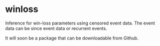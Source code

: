 # winloss

Inference for win-loss parameters using censored event data. The event data can be since event data or recurrent events.

It will soon be a package that can be downloadable from Github.





